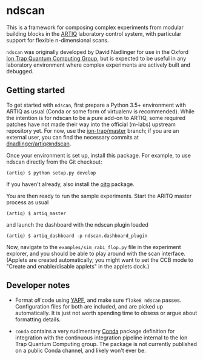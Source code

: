 ndscan
======

This is a framework for composing complex experiments from modular building
blocks in the [ARTIQ](https://github.com/m-labs/artiq) laboratory control
system, with particular support for flexible n-dimensional scans.

`ndscan` was originally developed by David Nadlinger for use in the Oxford
[Ion Trap Quantum Computing Group](https://www.physics.ox.ac.uk/research/ion-trap-quantum-computing-group),
but is expected to be useful in any laboratory environment where complex
experiments are actively built and debugged.


Getting started
---------------

To get started with `ndscan`, first prepare a Python 3.5+ environment with
ARTIQ as usual (Conda or some form of virtualenv is recommended). While the
intention is for ndscan to be a pure add-on to ARTIQ, some required patches
have not made their way into the official (m-labs) upstream repository yet.
For now, use the
[ion-trap/master](http://gitlab.physics.ox.ac.uk/ion-trap/artiq/) 
branch; if you are an external user, you can find the necessary commits at
[dnadlinger/artiq@ndscan](https://github.com/dnadlinger/artiq/tree/ndscan).

Once your environment is set up, install this package. For example, to use
ndscan directly from the Git checkout:

    (artiq) $ python setup.py develop

If you haven't already, also install the
[oitg](http://github.com/OxfordIonTrapGroup/oitg) package.

You are then ready to run the sample experiments. Start the ARITQ master
process as usual

    (artiq) $ artiq_master

and launch the dashboard with the ndscan plugin loaded

    (artiq) $ artiq_dashboard -p ndscan.dashboard_plugin

Now, navigate to the `examples/sim_rabi_flop.py` file in the experiment
explorer, and you should be able to play around with the scan interface.
(Applets are created automatically; you might want to set the CCB mode to
"Create and enable/disable applets" in the applets dock.)


Developer notes
---------------

 - Format _all_ code using [YAPF](https://github.com/google/yapf), and make
   sure `flake8 ndscan` passes. Configuration files for both are included, and
   are picked up automatically. It is just not worth spending time to obsess
   or argue about formatting details.

 - `conda` contains a very rudimentary [Conda](https://conda.io/en/latest/)
   package definition for integration with the continuous integration pipeline
   internal to the Ion Trap Quantum Computing group. The package is not 
   currently published on a public Conda channel, and likely won't ever be.
